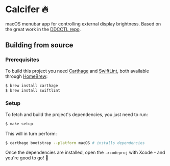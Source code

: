 # Calcifer 🔥
macOS menubar app for controlling external display brightness. Based on the great work in the [DDCCTL repo](https://github.com/kfix/ddcctl).

## Building from source

### Prerequisites
To build this project you need [Carthage](https://github.com/Carthage/Carthage) and [SwiftLint](https://github.com/realm/SwiftLint), both available through [HomeBrew](https://brew.sh):

```bash
$ brew install carthage
$ brew install swiftlint
```

### Setup
To fetch and build the project's dependencies, you just need to run:
```bash
$ make setup
```

This will in turn perform:

```bash
$ carthage bootstrap --platform macOS # installs dependencies
```

Once the dependencies are installed, open the `.xcodeproj` with Xcode - and you're good to go! 🙂

